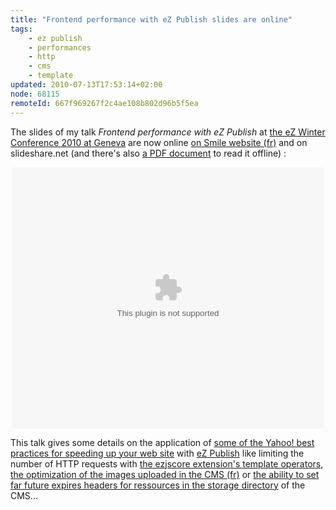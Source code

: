 ```yaml
---
title: "Frontend performance with eZ Publish slides are online"
tags:
    - ez publish
    - performances
    - http
    - cms
    - template
updated: 2010-07-13T17:53:14+02:00
node: 68115
remoteId: 667f969267f2c4ae108b802d96b5f5ea
---
```


The slides of my talk *Frontend performance with eZ Publish* at [the eZ Winter Conference 2010 at Geneva](http://share.ez.no/blogs/ez/wrap-up-and-slides-of-the-2010-ez-winter-conference-in-geneva) are now online [on Smile website (fr)](http://www.smile.fr/actualites/nos-actualites/front-end-performances) and on slideshare.net (and there's also [a PDF document](http://ftp.smile.fr/client/Seminaires_Smile_2/Frontend_performance.pdf) to read it offline) :

<div style="text-align:center;margin-bottom:5px;">
<object style="margin:0px" width="500" height="418" data="http://static.slidesharecdn.com/swf/ssplayer2.swf?doc=frontendperformance-100205081247-phpapp02&amp;rel=0&amp;stripped_title=frontend-performances">
<param name="movie" value="http://static.slidesharecdn.com/swf/ssplayer2.swf?doc=frontendperformance-100205081247-phpapp02&amp;rel=0&amp;stripped_title=frontend-performances" />
<param name="allowFullScreen" value="true"/>
<param name="allowScriptAccess" value="always"/>
</object>
</div>


This talk gives some details on the application of [some of the Yahoo! best practices for speeding up your web site](http://developer.yahoo.com/performance/rules.html) with [eZ Publish](/tag/ez+publish) like limiting the number of HTTP requests with [the ezjscore extension's template operators](http://share.ez.no/articles/ez-publish/ezjscore-ez-publish-javascript-and-ajax-framework/), [the optimization of the images uploaded in the CMS (fr)](/post/optimisation-des-images-generees-par-ez-publish) or [the ability to set far future expires headers for ressources in the storage directory](http://lists.ez.no/pipermail/sdk-public/2009-December/002877.html) of the CMS...

